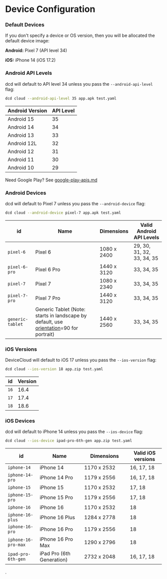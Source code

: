 # Device Configuration

### Default Devices

If you don't specify a device or OS version, then you will be allocated the default device image:

**Android:** Pixel 7 (API level 34)

**iOS:** iPhone 14 (iOS 17.2)

### Android API Levels

dcd will default to API level 34 unless you pass the `--android-api-level` flag:

```bash
dcd cloud --android-api-level 35 app.apk test.yaml
```

| Android Version | API Level |
| --------------- | --------- |
| Android 15      | 35        |
| Android 14      | 34        |
| Android 13      | 33        |
| Android 12L     | 32        |
| Android 12      | 31        |
| Android 11      | 30        |
| Android 10      | 29        |

Need Google Play? See [google-play-apis.md](../reference/google-play-apis.md)

### Android Devices

dcd will default to Pixel 7 unless you pass the `--android-device` flag:

```bash
dcd cloud --android-device pixel-7 app.apk test.yaml
```

| id               | Name                                                                                                                 | Dimensions  | Valid Android API Levels   |
| ---------------- | -------------------------------------------------------------------------------------------------------------------- | ----------- | -------------------------- |
| `pixel-6`        | Pixel 6                                                                                                              | 1080 x 2400 | 29, 30, 31, 32, 33, 34, 35 |
| `pixel-6-pro`    | Pixel 6 Pro                                                                                                          | 1440 x 3120 | 33, 34, 35                 |
| `pixel-7`        | Pixel 7                                                                                                              | 1080 x 2340 | 33, 34, 35                 |
| `pixel-7-pro`    | Pixel 7 Pro                                                                                                          | 1440 x 3120 | 33, 34, 35                 |
| `generic-tablet` | Generic Tablet (Note: starts in landscape by default, use [orientation](../features/orientation.md)=90 for portrait) | 1440 x 2560 | 33, 34, 35                 |

### iOS Versions

DeviceCloud will default to iOS 17 unless you pass the `--ios-version` flag:

```bash
dcd cloud --ios-version 18 app.zip test.yaml
```

| id   | Version |
| ---- | ------- |
| `16` | 16.4    |
| `17` | 17.4    |
| `18` | 18.6    |

### iOS Devices

dcd will default to iPhone 14 unless you pass the `--ios-device` flag:

```bash
dcd cloud --ios-device ipad-pro-6th-gen app.zip test.yaml
```

<table><thead><tr><th>id</th><th>Name</th><th width="131">Dimensions</th><th>Valid iOS versions</th></tr></thead><tbody><tr><td><code>iphone-14</code></td><td>iPhone 14</td><td>1170 x 2532</td><td>16, 17, 18</td></tr><tr><td><code>iphone-14-pro</code></td><td>iPhone 14 Pro</td><td>1179 x 2556</td><td>16, 17, 18</td></tr><tr><td><code>iphone-15</code></td><td>iPhone 15</td><td>1170 x 2532</td><td>17, 18</td></tr><tr><td><code>iphone-15-pro</code></td><td>iPhone 15 Pro</td><td>1179 x 2556</td><td>17, 18</td></tr><tr><td><code>iphone-16</code></td><td>iPhone 16</td><td>1170 x 2532</td><td>18</td></tr><tr><td><code>iphone-16-plus</code></td><td>iPhone 16 Plus</td><td>1284 x 2778</td><td>18</td></tr><tr><td><code>iphone-16-pro</code></td><td>iPhone 16 Pro</td><td>1179 x 2556</td><td>18</td></tr><tr><td><code>iphone-16-pro-max</code></td><td>iPhone 16 Pro Max</td><td>1290 x 2796</td><td>18</td></tr><tr><td><code>ipad-pro-6th-gen</code></td><td>iPad Pro (6th Generation)</td><td>2732 x 2048</td><td>16, 17, 18</td></tr></tbody></table>

.
